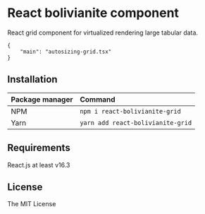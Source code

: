# React bolivianite component
React grid component for virtualized rendering large tabular data.

```app.example
{
    "main": "autosizing-grid.tsx"
}
```

## Installation
|Package manager|Command|
|:--|:--|
|NPM|`npm i react-bolivianite-grid`|
|Yarn|`yarn add react-bolivianite-grid`|

## Requirements
React.js at least v16.3

## License
The MIT License
